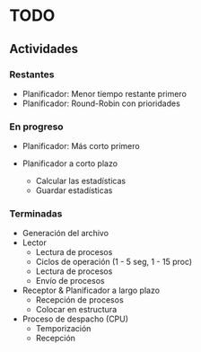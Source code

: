 # TODO

## Actividades

### Restantes

- Planificador: Menor tiempo restante primero
- Planificador: Round-Robin con prioridades

### En progreso

- Planificador: Más corto primero

- Planificador a corto plazo
  - Calcular las estadísticas
  - Guardar estadísticas

### Terminadas

- Generación del archivo
- Lector
  - Lectura de procesos
  - Ciclos de operación (1 - 5 seg, 1 - 15 proc)
  - Lectura de procesos
  - Envío de procesos
- Receptor & Planificador a largo plazo
  - Recepción de procesos
  - Colocar en estructura
- Proceso de despacho (CPU)
  - Temporización
  - Recepción
